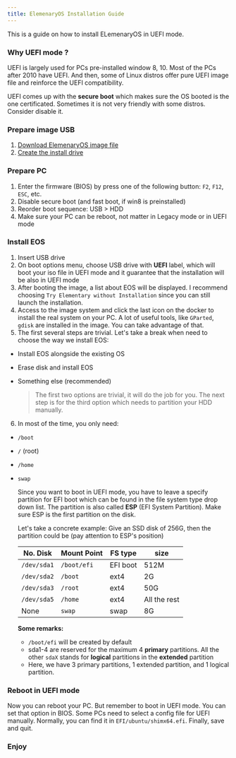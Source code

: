 ```yaml
---
title: ElemenaryOS Installation Guide
---
```


This is a guide on how to install ELemenaryOS in UEFI mode.

### Why UEFI mode ?
UEFI is largely used for PCs pre-installed window 8, 10. Most of the PCs after 2010 have UEFI. And then, some of  Linux distros offer pure UEFI image file and reinforce the UEFI compatibility.

UEFI comes up with the **secure boot** which makes sure the OS booted is the one certificated. Sometimes it is not very friendly with some distros. Consider disable it.

### Prepare image USB
1. [Download ElemenaryOS image file](https://elementary.io/)
2.  [Create the install drive](https://elementary.io/docs/installation)

### Prepare PC
1.  Enter the firmware (BIOS) by press one of the following button: `F2`, `F12`, `ESC`, etc.
2.  Disable secure boot (and fast boot, if win8 is preinstalled)
3.  Reorder boot sequence: USB > HDD
4.  Make sure your PC can be reboot, not matter in Legacy mode or in UEFI mode

### Install EOS
1.  Insert USB drive
2.  On boot options menu, choose USB drive with **UEFI** label, which will boot your iso file in UEFI mode and it guarantee that the installation will be also in UEFI mode
3.  After booting the image, a list about EOS will be displayed. I recommend choosing `Try Elementary without Installation` since you can still launch the installation.
4.  Access to the image system and click the last icon on the docker to install the real system on your PC. A lot of useful tools, like `GParted`, `gdisk` are installed in the image. You can take advantage of that.
5.  The first several steps are trivial. Let's take a break when need to choose the way we install EOS:
  - Install EOS alongside the existing OS
  - Erase disk and install EOS
  - Something else (recommended)

    > The first two options are trivial, it will do the job for you. The next step is for the third option which needs to partition your HDD manually.

6. In most of the time, you only need:
  - `/boot`
  - `/` (root)
  - `/home`
  - `swap`

    Since you want to boot in UEFI mode, you have to leave a specify partition for EFI boot which can be found in the file system type drop down list. The partition is also called **ESP** (EFI System Partition). Make sure ESP is the first partition on the disk.

    Let's take a concrete example:
    Give an SSD disk of 256G, then the partition could be (pay attention to ESP's position)

    No. Disk|Mount Point|FS type|size|
    ---|---|---|---
    `/dev/sda1`|`/boot/efi`|EFI boot|512M
    `/dev/sda2`|`/boot`|ext4|2G
    `/dev/sda3`|`/root`|ext4|50G
    `/dev/sda5`|`/home`|ext4|All the rest
    None|`swap`|swap|8G

    **Some remarks:**

    * `/boot/efi` will be created by default
    * sda1-4 are reserved for the maximum 4 **primary** partitions. All the other `sdaX` stands for **logical** partitions in the **extended** partition
    * Here, we have 3 primary partitions, 1 extended partition, and 1 logical partition.

### Reboot in UEFI mode
Now you can reboot your PC. But remember to boot in UEFI mode. You can set that option in BIOS. Some PCs need to select a config file for UEFI manually. Normally, you can find it in `EFI/ubuntu/shimx64.efi`. Finally, save and quit.

### Enjoy
